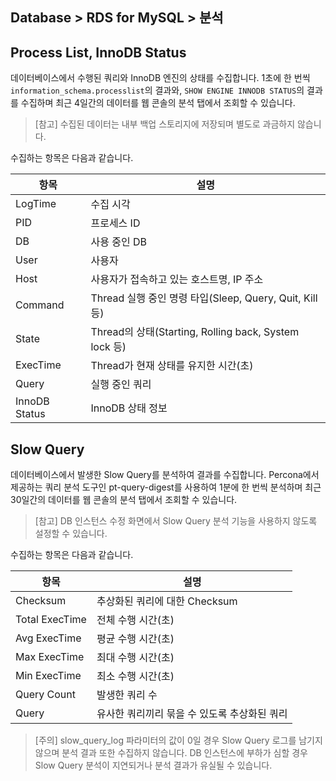 ## Database > RDS for MySQL > 분석

## Process List, InnoDB Status

데이터베이스에서 수행된 쿼리와 InnoDB 엔진의 상태를 수집합니다. 1초에 한 번씩 `information_schema.processlist`의 결과와, `SHOW ENGINE INNODB STATUS`의 결과를 수집하며 최근 4일간의 데이터를 웹 콘솔의 분석 탭에서 조회할 수 있습니다.

> [참고] 수집된 데이터는 내부 백업 스토리지에 저장되며 별도로 과금하지 않습니다.

수집하는 항목은 다음과 같습니다.

| 항목            | 설명                                                |
|---------------|---------------------------------------------------|
| LogTime       | 수집 시각                                             |
| PID           | 프로세스 ID                                           |
| DB            | 사용 중인 DB                                          |
| User          | 사용자                                               |
| Host          | 사용자가 접속하고 있는 호스트명, IP 주소                          |
| Command       | Thread 실행 중인 명령 타입(Sleep, Query, Quit, Kill 등)    |
| State         | Thread의 상태(Starting, Rolling back, System lock 등) |
| ExecTime      | Thread가 현재 상태를 유지한 시간(초)                          |
| Query         | 실행 중인 쿼리                                          |
| InnoDB Status | InnoDB 상태 정보                                      |

## Slow Query

데이터베이스에서 발생한 Slow Query를 분석하여 결과를 수집합니다. Percona에서 제공하는 쿼리 분석 도구인 pt-query-digest를 사용하여 1분에 한 번씩 분석하며 최근 30일간의 데이터를 웹 콘솔의 분석 탭에서 조회할 수 있습니다.

> [참고] DB 인스턴스 수정 화면에서 Slow Query 분석 기능을 사용하지 않도록 설정할 수 있습니다.

수집하는 항목은 다음과 같습니다.

| 항목             | 설명                        |
|----------------|---------------------------|
| Checksum       | 추상화된 쿼리에 대한 Checksum      |
| Total ExecTime | 전체 수행 시간(초)               |
| Avg ExecTime   | 평균 수행 시간(초)               |
| Max ExecTime   | 최대 수행 시간(초)               |
| Min ExecTime   | 최소 수행 시간(초)               |
| Query Count    | 발생한 쿼리 수                  |
| Query          | 유사한 쿼리끼리 묶을 수 있도록 추상화된 쿼리 |

> [주의]
> slow_query_log 파라미터의 값이 0일 경우 Slow Query 로그를 남기지 않으며 분석 결과 또한 수집하지 않습니다.
> DB 인스턴스에 부하가 심할 경우 Slow Query 분석이 지연되거나 분석 결과가 유실될 수 있습니다.